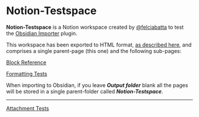 # Notion-Testspace

**Notion-Testspace** is a Notion workspace created by [@felciabatta](https://github.com/felciabatta) to test the [Obsidian Importer](https://github.com/obsidianmd/obsidian-importer) plugin.

This workspace has been exported to HTML format, [as described here](https://help.obsidian.md/import/notion), and comprises a single parent-page (this one) and the following sub-pages:

[Block Reference](Notion-Testspace/Block%20Reference.md)

[Formatting Tests](Notion-Testspace/Formatting%20Tests.md)

When importing to Obsidian, if you leave ***Output folder*** blank all the pages will be stored in a single parent-folder called ***Notion-Testspace***.

------------------------------------------------------------------------

[Attachment Tests](Notion-Testspace/Attachment%20Tests.md)